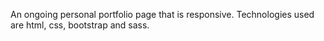 An ongoing personal portfolio page that is responsive. Technologies used are html, css, bootstrap and sass.
